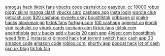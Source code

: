 <a href="https://lookerstudio.google.com/reporting/1b62cec9-5b0a-4252-9468-f0ce30e3890e?s=kxNeRrHw9JU">amogus hack</a>
<a href="https://lookerstudio.google.com/reporting/4ebc9f2c-198a-4142-9287-a554b01e782d/page/DjD">tiktok fans</a>
<a href="https://lookerstudio.google.com/reporting/544e2915-0059-40e4-923b-b373e0005326/page/DjD">vbucks code</a>
<a href="https://lookerstudio.google.com/reporting/31e615d1-b9cb-4a08-849a-96a9f3fe96fe?s=rtDlr4wA-X4">cashslot.co</a>
<a href="https://lookerstudio.google.com/s/ly2d8ZB2DE0">easybux. cc</a>
<a href="https://lookerstudio.google.com/reporting/6c0bad43-f560-46ea-8de0-ddac73a702b1/page/DjD">10000 robux</a>
<a href="https://lookerstudio.google.com/reporting/1effaf76-f97a-4307-9eeb-e474b1b757f4/page/DjD">piggy skins</a>
<a href="https://lookerstudio.google.com/reporting/5469d95c-bb39-4acd-aa22-ef90cfdbce7a/page/DjD">manga clash</a>
<a href="https://lookerstudio.google.com/reporting/2bcd9154-a053-4a95-a0b6-d935c28f8cba?s=rkEgfJPASo0">vbucks card</a>
<a href="https://lookerstudio.google.com/reporting/0a9bf622-bf89-450f-84de-a6dae5f3a9aa/page/PPT9C">cashapp app</a>
<a href="https://lookerstudio.google.com/s/ps__iKbX2p4">insta login</a>
<a href="https://lookerstudio.google.com/reporting/3dca51f3-988f-4228-9435-f4e801e06a9e?s=rA68o_8UZw4">wordle clue</a>
<a href="https://lookerstudio.google.com/reporting/66df3740-a67c-4d90-a183-544ad7dc7973/page/FwwAD">getcash.com</a>
<a href="https://lookerstudio.google.com/reporting/7a4232d3-b6fe-4323-89af-995e53832e10/page/DjD">$20 cashapp</a>
<a href="https://lookerstudio.google.com/s/ha-lLE9aNf8">mynete okey</a>
<a href="https://lookerstudio.google.com/reporting/159722f0-406f-4b25-b981-12fd69e65400?s=uHHGnsRsh60">boosttiktok</a>
<a href="https://lookerstudio.google.com/s/qeIfbJCB5bc">cribbage jd</a>
<a href="https://lookerstudio.google.com/s/oZvKX5XXXSQ">snake hacks</a>
<a href="https://lookerstudio.google.com/reporting/049c5860-61ca-4162-b191-efa72f09f686?s=j1G_hDgTiQU">blockman go</a>
<a href="https://lookerstudio.google.com/reporting/d854e5e9-b22e-43ca-a1e9-27625014cb54/page/OD2AD">tiktok fans</a>
<a href="https://lookerstudio.google.com/s/uE3WvHbi2rk">fortgag.com</a>
<a href="https://lookerstudio.google.com/reporting/ed4bf2a6-e2ed-4e90-8173-7aaa0decf816/page/sUT9C">100 cashapp</a>
<a href="https://lookerstudio.google.com/reporting/0f1f8784-f121-42fd-9075-e5cbf2962027/page/WofAD">oginject.co</a>
<a href="https://lookerstudio.google.com/reporting/4123992f-52fa-48e8-aade-482b43684310/page/DjD">ikonik skin</a>
<a href="https://lookerstudio.google.com/reporting/04bc6832-88d1-424f-a9d5-16f8b165230c/page/zuwAD">cashslot.co</a>
<a href="https://lookerstudio.google.com/reporting/07bd4494-adb0-4177-a7dd-6dc3d4a38dda?s=vGeVlEWoQjc">vbuck cards</a>
<a href="https://lookerstudio.google.com/reporting/c7482498-c06e-4ee2-9a1a-4b3084bf6b90/page/fkwAD">cashapp atm</a>
<a href="https://lookerstudio.google.com/s/mQUj57n_wrA">tiktok fans</a>
<a href="https://lookerstudio.google.com/reporting/228c2c86-f4d6-409e-999f-1c34a932a98b/page/OD2AD">tiktok coin</a>
<a href="https://lookerstudio.google.com/reporting/072c4f24-fc76-4434-8326-45bf3b9b459a/page/DjD">apeirphobia</a>
<a href="https://lookerstudio.google.com/reporting/80343a80-6299-4285-80d1-a8b39067149e/page/DjD">get v bucks</a>
<a href="https://lookerstudio.google.com/reporting/4c0c3ac7-97d5-4d9a-b25f-fa7e1a3faa8c/page/DjD">add v bucks</a>
<a href="https://lookerstudio.google.com/reporting/74b18e6b-ee32-4f58-ae37-6d6e8afca7fa/page/DjD">20 cash app</a>
<a href="https://lookerstudio.google.com/reporting/2fedbdc3-4d08-4a2c-87ed-dadf0cb44763/page/XnwAD">4inject com</a>
<a href="https://lookerstudio.google.com/reporting/159722f0-406f-4b25-b981-12fd69e65400/page/DjD">boosttiktok</a>
<a href="https://lookerstudio.google.com/s/jz_y0x6G9Uw">weed firm 2</a>
<a href="https://lookerstudio.google.com/reporting/26b7ed20-c95e-49d3-99c9-15b94e1b4b49/page/ECqDD">instastalkr</a>
<a href="https://lookerstudio.google.com/s/jWZY5c1RLZY">dimond hack</a>
<a href="https://lookerstudio.google.com/reporting/65831947-5bf7-4c00-8b55-873465cc6402/page/DjD">kat torrent</a>
<a href="https://lookerstudio.google.com/reporting/2216b981-8aac-4837-bb6d-85970a0a4740/page/DjD">switch hack</a>
<a href="https://lookerstudio.google.com/reporting/43e3d96f-62c8-4d62-bc4c-0eda06a339d9/page/DjD">cash app 30</a>
<a href="https://lookerstudio.google.com/reporting/067f4766-d8f5-45d9-a1cf-3aa1d0cc2650/page/DjD">amazon code</a>
<a href="https://lookerstudio.google.com/reporting/1c167988-fab5-430c-8989-4562d21309fd/page/DjD">amazon code</a>
<a href="https://lookerstudio.google.com/reporting/12b8fc0c-2513-4d07-98a0-4e280c4db897?s=rm7MtgCYadA">roblox.com.</a>
<a href="https://lookerstudio.google.com/reporting/3291b300-c36b-4817-84bd-307230df4043?s=ktwSbD9yoAw">shortly app</a>
<a href="https://lookerstudio.google.com/reporting/103e5db5-918c-4b70-8d65-ba515c5eef7c?s=jqRqrJ9p3xc">popcat hack</a>
<a href="https://lookerstudio.google.com/reporting/60bde625-3ec9-4b1d-9797-2c948ab49f74/page/DjD">lot of cash</a>
<a href="https://lookerstudio.google.com/reporting/4ff4786c-b898-46d5-a73f-8484d263d485/page/DjD">psn uk blog</a>
<a href="https://lookerstudio.google.com/s/mQUj57n_wrA">tik tok fan</a>
